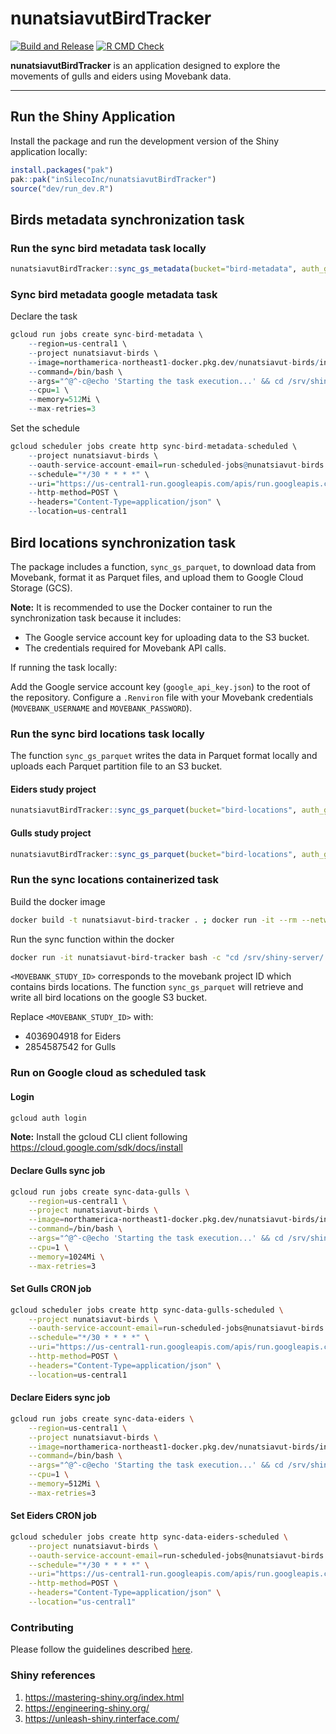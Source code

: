 # nunatsiavutBirdTracker
[![Build and Release](https://github.com/inSilecoInc/nunatsiavutBirdTracker/actions/workflows/build-docker-container.yaml/badge.svg)](https://github.com/inSilecoInc/nunatsiavutBirdTracker/actions/workflows/build-docker-container.yaml)
[![R CMD Check](https://github.com/inSilecoInc/nunatsiavutBirdTracker/actions/workflows/R-CMD-check.yaml/badge.svg)](https://github.com/inSilecoInc/nunatsiavutBirdTracker/actions/workflows/R-CMD-check.yaml)

**nunatsiavutBirdTracker** is an application designed to explore the movements of gulls and eiders using Movebank data.

---

## Run the Shiny Application

Install the package and run the development version of the Shiny application locally:

```r
install.packages("pak")
pak::pak("inSilecoInc/nunatsiavutBirdTracker")
source("dev/run_dev.R")
```

## Birds metadata synchronization task

### Run the sync bird metadata task locally

```r
nunatsiavutBirdTracker::sync_gs_metadata(bucket="bird-metadata", auth_gcs_file_path="google_api_key.json")
```

### Sync bird metadata google metadata task

Declare the task

```r
gcloud run jobs create sync-bird-metadata \
    --region=us-central1 \
    --project nunatsiavut-birds \
    --image=northamerica-northeast1-docker.pkg.dev/nunatsiavut-birds/insileco/nunatsiavut-bird-tracker:latest \
    --command=/bin/bash \
    --args="^@^-c@echo 'Starting the task execution...' && cd /srv/shiny-server && Rscript -e \"print('R script is starting'); nunatsiavutBirdTracker::sync_gs_metadata(bucket='bird-metadata', auth_gcs_file_path='google_api_key.json'); print('R script completed')\" && echo 'Task execution completed successfully.'" \
    --cpu=1 \
    --memory=512Mi \
    --max-retries=3
```

Set the schedule

```r
gcloud scheduler jobs create http sync-bird-metadata-scheduled \
    --project nunatsiavut-birds \
    --oauth-service-account-email=run-scheduled-jobs@nunatsiavut-birds.iam.gserviceaccount.com \
    --schedule="*/30 * * * *" \
    --uri="https://us-central1-run.googleapis.com/apis/run.googleapis.com/v1/namespaces/nunatsiavut-birds/jobs/sync-data-gulls:run" \
    --http-method=POST \
    --headers="Content-Type=application/json" \
    --location=us-central1
```

## Bird locations synchronization task

The package includes a function, `sync_gs_parquet`, to download data from Movebank, format it as Parquet files, and upload them to Google Cloud Storage (GCS).

**Note:** It is recommended to use the Docker container to run the synchronization task because it includes:

- The Google service account key for uploading data to the S3 bucket.
- The credentials required for Movebank API calls.

If running the task locally:

Add the Google service account key (`google_api_key.json`) to the root of the repository.
Configure a `.Renviron` file with your Movebank credentials (`MOVEBANK_USERNAME` and `MOVEBANK_PASSWORD`).

### Run the sync bird locations task locally

 The function `sync_gs_parquet` writes the data in Parquet format locally and uploads each Parquet partition file to an S3 bucket.

#### Eiders study project

```r
nunatsiavutBirdTracker::sync_gs_parquet(bucket="bird-locations", auth_gcs_file_path="google_api_key.json", study_id = 4036904918)
```

#### Gulls study project

```r
nunatsiavutBirdTracker::sync_gs_parquet(bucket="bird-locations", auth_gcs_file_path="google_api_key.json", study_id = 2854587542)
```

### Run the sync locations containerized task

Build the docker image

```sh
docker build -t nunatsiavut-bird-tracker . ; docker run -it --rm --network host nunatsiavut-bird-tracker
```

Run the sync function within the docker

```sh
docker run -it nunatsiavut-bird-tracker bash -c "cd /srv/shiny-server/ && Rscript -e 'nunatsiavutBirdTracker::sync_gs_parquet(bucket='bird-locations', auth_gcs_file_path='google_api_key.json', study_id = <MOVEBANK_STUDY_ID> )'"
```

`<MOVEBANK_STUDY_ID>` corresponds to the movebank project ID which contains birds locations. The function `sync_gs_parquet` will retrieve and write all bird locations on the google S3 bucket.

Replace `<MOVEBANK_STUDY_ID>` with:

- 4036904918 for Eiders
- 2854587542 for Gulls


### Run on Google cloud as scheduled task 

#### Login

```sh
gcloud auth login
```

**Note:** Install the gcloud CLI client following https://cloud.google.com/sdk/docs/install

#### Declare Gulls sync job

```sh
gcloud run jobs create sync-data-gulls \
    --region=us-central1 \
    --project nunatsiavut-birds \
    --image=northamerica-northeast1-docker.pkg.dev/nunatsiavut-birds/insileco/nunatsiavut-bird-tracker:latest \
    --command=/bin/bash \
    --args="^@^-c@echo 'Starting the task execution...' && cd /srv/shiny-server && Rscript -e \"print('R script is starting'); nunatsiavutBirdTracker::sync_gs_parquet(bucket='bird-locations', auth_gcs_file_path='google_api_key.json', study_id=2854587542); print('R script completed')\" && echo 'Task execution completed successfully.'" \
    --cpu=1 \
    --memory=1024Mi \
    --max-retries=3
```

#### Set Gulls CRON job

```sh
gcloud scheduler jobs create http sync-data-gulls-scheduled \
    --project nunatsiavut-birds \
    --oauth-service-account-email=run-scheduled-jobs@nunatsiavut-birds.iam.gserviceaccount.com \
    --schedule="*/30 * * * *" \
    --uri="https://us-central1-run.googleapis.com/apis/run.googleapis.com/v1/namespaces/nunatsiavut-birds/jobs/sync-data-gulls:run" \
    --http-method=POST \
    --headers="Content-Type=application/json" \
    --location=us-central1
```

#### Declare Eiders sync job

```sh
gcloud run jobs create sync-data-eiders \
    --region=us-central1 \
    --project nunatsiavut-birds \
    --image=northamerica-northeast1-docker.pkg.dev/nunatsiavut-birds/insileco/nunatsiavut-bird-tracker:latest \
    --command=/bin/bash \
    --args="^@^-c@echo 'Starting the task execution...' && cd /srv/shiny-server && Rscript -e \"print('R script is starting'); nunatsiavutBirdTracker::sync_gs_parquet(bucket='bird-locations', auth_gcs_file_path='google_api_key.json', study_id=4036904918); print('R script completed')\" && echo 'Task execution completed successfully.'" \
    --cpu=1 \
    --memory=512Mi \
    --max-retries=3
```

#### Set Eiders CRON job

```sh
gcloud scheduler jobs create http sync-data-eiders-scheduled \
    --project nunatsiavut-birds \
    --oauth-service-account-email=run-scheduled-jobs@nunatsiavut-birds.iam.gserviceaccount.com \
    --schedule="*/30 * * * *" \
    --uri="https://us-central1-run.googleapis.com/apis/run.googleapis.com/v1/namespaces/nunatsiavut-birds/jobs/sync-data-eiders:run" \
    --http-method=POST \
    --headers="Content-Type=application/json" \
    --location="us-central1"
```

### Contributing

Please follow the guidelines described [here](https://github.com/inSilecoInc/iseShinyTemplate?tab=readme-ov-file#code-convention).


### Shiny references

1. https://mastering-shiny.org/index.html
2. https://engineering-shiny.org/
3. https://unleash-shiny.rinterface.com/

